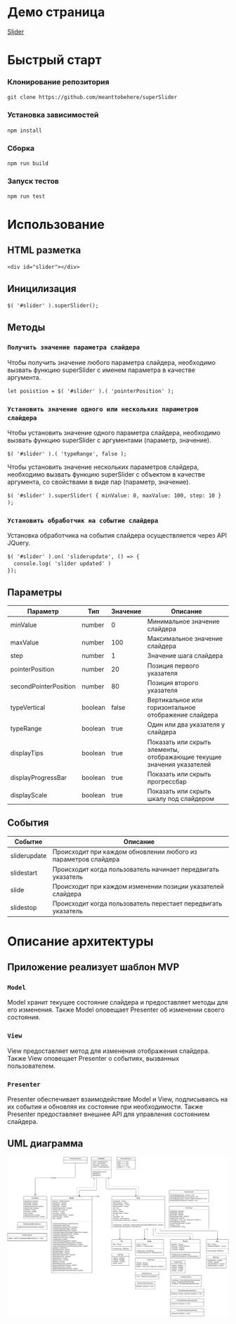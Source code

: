 # Демо страница

<a href='https://meanttobehere.github.io/slider/demo/index.html' target='_blank'>Slider</a>

# Быстрый старт

### Клонирование репозитория

```
git clone https://github.com/meanttobehere/superSlider
```

### Установка зависимостей

```
npm install
```

### Сборка

```
npm run build
```

### Запуск тестов

```
npm run test
```

# Использование

## HTML разметка

```
<div id="slider"></div>
```

## Иницилизация

```
$( '#slider' ).superSlider();
```

## Методы

### `Получить значение параметра слайдера`

Чтобы получить значение любого параметра слайдера, необходимо вызвать функцию superSlider с именем параметра в качестве аргумента.

```
let posistion = $( '#slider' ).( 'pointerPosition' );
```

### `Установить значение одного или нескольких параметров слайдера`

Чтобы установить значение одного параметра слайдера, необходимо вызвать функцию superSlider с аргументами (параметр, значение).

```
$( '#slider' ).( 'typeRange', false );
```

Чтобы установить значение нескольких параметров слайдера, необходимо вызвать функцию superSlider с объектом в качестве аргумента, со свойствами в виде пар (параметр, значение).

```
$( '#slider' ).superSlider( { minValue: 0, maxValue: 100, step: 10 } );
```

### `Установить обработчик на событие слайдера`

Установка обработчика на события слайдера осуществляется через API JQuery.

```
$( '#slider' ).on( 'sliderupdate', () => {
  console.log( 'slider updated' )
});
```

## Параметры

| Параметр              | Тип     | Значение | Описание |
| --------------------- | ------- | ------- | ----------- |
| minValue              | number  | 0       | Минимальное значение слайдера |
| maxValue              | number  | 100     | Максимальное значение слайдера |
| step                  | number  | 1       | Значение шага слайдера |
| pointerPosition       | number  | 20      | Позиция первого указателя |
| secondPointerPosition | number  | 80      | Позиция второго указателя |
| typeVertical          | boolean | false   | Вертикальное или горизонтальное отображение слайдера |
| typeRange             | boolean | true    | Один или два указателя у слайдера |
| displayTips           | boolean | true    | Показать или скрыть элементы, отображающие текущие значения указателей |
| displayProgressBar    | boolean | true    | Показать или скрыть прогрессбар |
| displayScale          | boolean | true    | Показать или скрыть шкалу под слайдером |

## События

| Событие      | Описание     |
| ------------ |  ----------- |
| sliderupdate | Происходит при каждом обновлении любого из параметров слайдера  |
| slidestart   | Происходит когда пользователь начинает передвигать указатель |
| slide        | Происходит при каждом изменении позиции указателей слайдера |
| slidestop    | Происходит когда пользователь перестает передвигать указатель |

# Описание архитектуры

## Приложение реализует шаблон MVP

### `Model`

Model хранит текущее состояние слайдера и предоставляет методы для его изменения. Также Model оповещает Presenter об изменении своего состояния.

### `View`

View предоставляет метод для изменения отображения слайдера. Также View оповещает Presenter о событиях, вызванных пользователем.

### `Presenter`

Presenter обеспечивает взаимодействие Model и View, подписываясь на их события и обновляя их состояние при необходимости. Также Presenter предоставляет внешнее API для управления состоянием слайдера.

## UML диаграмма

![UML-diagramm](uml.drawio.png)